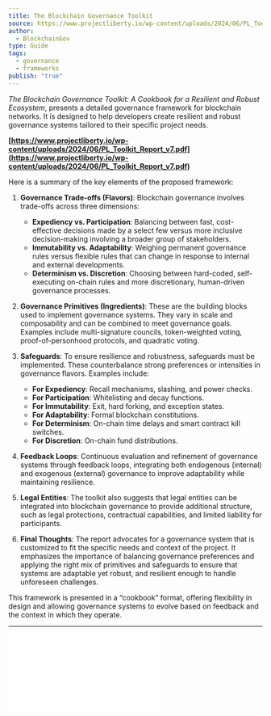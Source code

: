 ```yaml
---
title: The Blockchain Governance Toolkit
source: https://www.projectliberty.io/wp-content/uploads/2024/06/PL_Toolkit_Report_v7.pdf
author:
  - BlockchainGov
type: Guide
tags:
  - governance
  - frameworks
publish: "true"
---
```


*The Blockchain Governance Toolkit: A Cookbook for a Resilient and Robust Ecosystem*, presents a detailed governance framework for blockchain networks. It is designed to help developers create resilient and robust governance systems tailored to their specific project needs. 

**[https://www.projectliberty.io/wp-content/uploads/2024/06/PL_Toolkit_Report_v7.pdf](https://www.projectliberty.io/wp-content/uploads/2024/06/PL_Toolkit_Report_v7.pdf)**

Here is a summary of the key elements of the proposed framework:

1. **Governance Trade-offs (Flavors)**: 
   Blockchain governance involves trade-offs across three dimensions: 
   - **Expediency vs. Participation**: Balancing between fast, cost-effective decisions made by a select few versus more inclusive decision-making involving a broader group of stakeholders.
   - **Immutability vs. Adaptability**: Weighing permanent governance rules versus flexible rules that can change in response to internal and external developments.
   - **Determinism vs. Discretion**: Choosing between hard-coded, self-executing on-chain rules and more discretionary, human-driven governance processes.

2. **Governance Primitives (Ingredients)**: 
   These are the building blocks used to implement governance systems. They vary in scale and composability and can be combined to meet governance goals. Examples include multi-signature councils, token-weighted voting, proof-of-personhood protocols, and quadratic voting.

3. **Safeguards**: 
   To ensure resilience and robustness, safeguards must be implemented. These counterbalance strong preferences or intensities in governance flavors. Examples include:
   - **For Expediency**: Recall mechanisms, slashing, and power checks.
   - **For Participation**: Whitelisting and decay functions.
   - **For Immutability**: Exit, hard forking, and exception states.
   - **For Adaptability**: Formal blockchain constitutions.
   - **For Determinism**: On-chain time delays and smart contract kill switches.
   - **For Discretion**: On-chain fund distributions.

4. **Feedback Loops**: 
   Continuous evaluation and refinement of governance systems through feedback loops, integrating both endogenous (internal) and exogenous (external) governance to improve adaptability while maintaining resilience.

5. **Legal Entities**: 
   The toolkit also suggests that legal entities can be integrated into blockchain governance to provide additional structure, such as legal protections, contractual capabilities, and limited liability for participants.

6. **Final Thoughts**: 
   The report advocates for a governance system that is customized to fit the specific needs and context of the project. It emphasizes the importance of balancing governance preferences and applying the right mix of primitives and safeguards to ensure that systems are adaptable yet robust, and resilient enough to handle unforeseen challenges. 

This framework is presented in a “cookbook” format, offering flexibility in design and allowing governance systems to evolve based on feedback and the context in which they operate.

---

![](../attachments/PL_Toolkit_Report_v7.pdf)